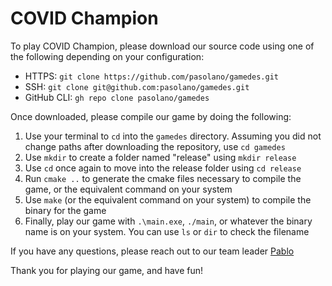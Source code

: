 # COVID Champion

To play COVID Champion, please download our source code using one of the following depending on your configuration:

- HTTPS: `git clone https://github.com/pasolano/gamedes.git`
- SSH: `git clone git@github.com:pasolano/gamedes.git`
- GitHub CLI: `gh repo clone pasolano/gamedes`

Once downloaded, please compile our game by doing the following:

1. Use your terminal to `cd` into the `gamedes` directory. Assuming you did not change paths after downloading the repository, use `cd gamedes`
2. Use `mkdir` to create a folder named "release" using `mkdir release`
3. Use `cd` once again to move into the release folder using `cd release`
4. Run `cmake ..` to generate the cmake files necessary to compile the game, or the equivalent command on your system
5. Use `make` (or the equivalent command on your system) to compile the binary for the game
6. Finally, play our game with `.\main.exe`, `./main`, or whatever the binary name is on your system. You can use `ls` or `dir` to check the filename

If you have any questions, please reach out to our team leader [Pablo](mailto:pasolano@email.wm.edu)

Thank you for playing our game, and have fun!
